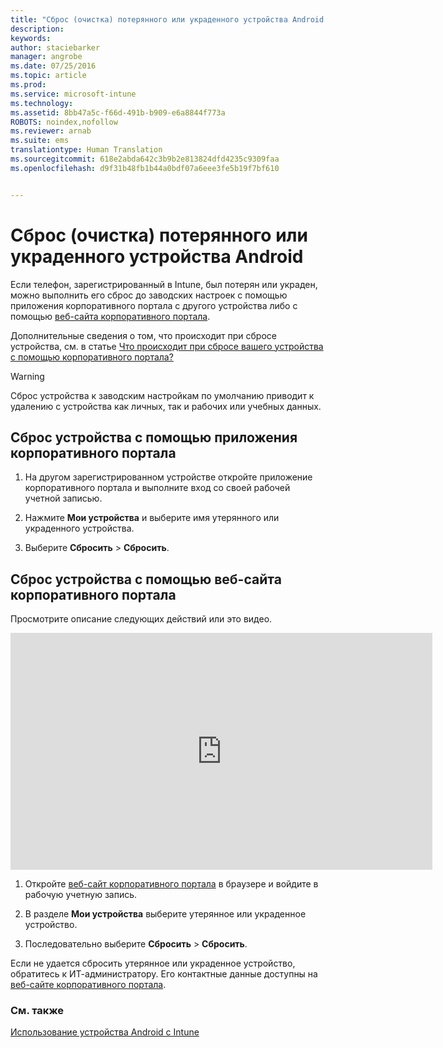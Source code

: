 ```yaml
---
title: "Сброс (очистка) потерянного или украденного устройства Android | Microsoft Intune"
description: 
keywords: 
author: staciebarker
manager: angrobe
ms.date: 07/25/2016
ms.topic: article
ms.prod: 
ms.service: microsoft-intune
ms.technology: 
ms.assetid: 8bb47a5c-f66d-491b-b909-e6a8844f773a
ROBOTS: noindex,nofollow
ms.reviewer: arnab
ms.suite: ems
translationtype: Human Translation
ms.sourcegitcommit: 618e2abda642c3b9b2e813824dfd4235c9309faa
ms.openlocfilehash: d9f31b48fb1b44a0bdf07a6eee3fe5b19f7bf610


---
```



# Сброс (очистка) потерянного или украденного устройства Android

Если телефон, зарегистрированный в Intune, был потерян или украден, можно выполнить его сброс до заводских настроек с помощью приложения корпоративного портала с другого устройства либо с помощью [веб-сайта корпоративного портала](http://portal.manage.microsoft.com).

Дополнительные сведения о том, что происходит при сбросе устройства, см. в статье [Что происходит при сбросе вашего устройства с помощью корпоративного портала?](what-happens-if-you-reset-your-device-using-the-company-portal-android.md)

> [!WARNING]
> Сброс устройства к заводским настройкам по умолчанию приводит к удалению с устройства как личных, так и рабочих или учебных данных.

## Сброс устройства с помощью приложения корпоративного портала

1.  На другом зарегистрированном устройстве откройте приложение корпоративного портала и выполните вход со своей рабочей учетной записью.

2.  Нажмите **Мои устройства** и выберите имя утерянного или украденного устройства.

3.  Выберите **Сбросить** &gt; **Сбросить**.

## Сброс устройства с помощью веб-сайта корпоративного портала

Просмотрите описание следующих действий или это видео.

<iframe width="675" height="379" src="https://www.youtube.com/embed/6e73o7f8gxE" frameborder="0" allowfullscreen></iframe>

1.  Откройте [веб-сайт корпоративного портала](http://portal.manage.microsoft.com) в браузере и войдите в рабочую учетную запись.

2.  В разделе **Мои устройства** выберите утерянное или украденное устройство.

3.  Последовательно выберите **Сбросить** &gt; **Сбросить**.

Если не удается сбросить утерянное или украденное устройство, обратитесь к ИТ-администратору. Его контактные данные доступны на [веб-сайте корпоративного портала](http://portal.manage.microsoft.com).

### См. также
[Использование устройства Android с Intune](using-your-android-device-with-intune.md)



<!--HONumber=Jul16_HO4-->



